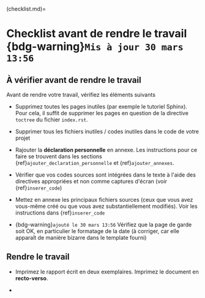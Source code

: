 (checklist.md)=

# Checklist avant de rendre le travail {bdg-warning}`Mis à jour 30 mars 13:56`

## À vérifier avant de rendre le travail

Avant de rendre votre travail, vérifiez les éléments suivants

- Supprimez toutes les pages inutiles (par exemple le tutoriel Sphinx). Pour
  cela, il suffit de supprimer les pages en question de la directive `toctree` du fichier `index.rst`.

- Supprimer tous les fichiers inutiles / codes inutiles dans le code de votre
  projet

- Rajouter la **déclaration personnelle** en annexe. Les instructions pour ce
  faire se trouvent dans les sections {ref}`ajouter_declaration_personnelle` et
  {ref}`ajouter_annexes`.

- Vérifier que vos codes sources sont intégrées dans le texte à l'aide des
  directives appropriées et non comme captures d'écran (voir
  {ref}`inserer_code`)

- Mettez en annexe les principaux fichiers sources (ceux que vous avez vous-même
  créé ou que vous avez substantiellement modifiés). Voir les instructions dans
  {ref}`inserer_code`

- {bdg-warning}`ajouté le 30 mars 13:56` Vérifiez que la page de garde soit OK,
  en particulier le formatage de la date (à corriger, car elle apparaît de
  manière bizarre dans le template fourni)

## Rendre le travail

- Imprimez le rapport écrit en deux exemplaires. Imprimez le document en
  **recto-verso**.

- 